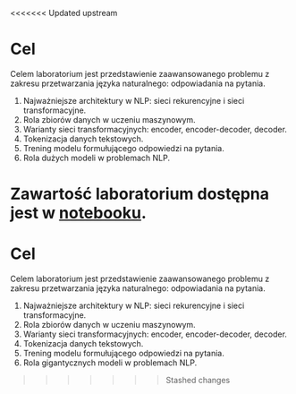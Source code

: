 <<<<<<< Updated upstream
# Cel

Celem laboratorium jest przedstawienie zaawansowanego problemu z zakresu 
przetwarzania języka naturalnego: odpowiadania na pytania.

1. Najważniejsze architektury w NLP: sieci rekurencyjne i sieci transformacyjne.
2. Rola zbiorów danych w uczeniu maszynowym.
3. Warianty sieci transformacyjnych: encoder, encoder-decoder, decoder.
4. Tokenizacja danych tekstowych.
5. Trening modelu formułującego odpowiedzi na pytania.
6. Rola dużych modeli w problemach NLP.

Zawartość laboratorium dostępna jest w [notebooku](Lab5.ipynb).
=======
# Cel

Celem laboratorium jest przedstawienie zaawansowanego problemu z zakresu 
przetwarzania języka naturalnego: odpowiadania na pytania.

1. Najważniejsze architektury w NLP: sieci rekurencyjne i sieci transformacyjne.
2. Rola zbiorów danych w uczeniu maszynowym.
3. Warianty sieci transformacyjnych: encoder, encoder-decoder, decoder.
4. Tokenizacja danych tekstowych.
5. Trening modelu formułującego odpowiedzi na pytania.
6. Rola gigantycznych modeli w problemach NLP.
>>>>>>> Stashed changes
